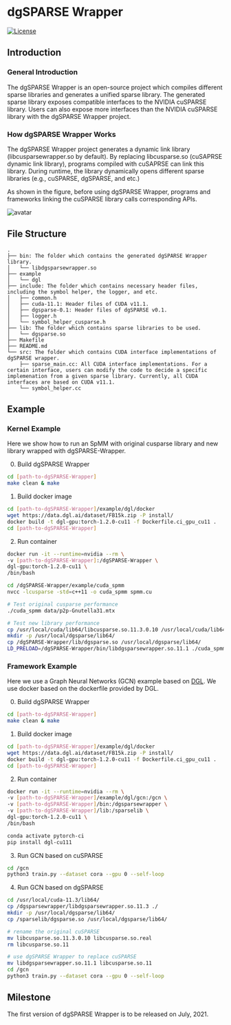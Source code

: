 # dgSPARSE Wrapper

[![License](https://img.shields.io/badge/License-Apache%202.0-blue.svg)](./LICENSE)

## Introduction

### General Introduction

The dgSPARSE Wrapper is an open-source project which compiles different sparse libraries and generates a unified sparse library. The generated sparse library exposes compatible interfaces to the NVIDIA cuSPARSE library. Users can also expose more interfaces than the NVIDIA cuSPARSE library with the dgSPARSE Wrapper project.

### How dgSPARSE Wrapper Works

The dgSPARSE Wrapper project generates a dynamic link library (libcusparsewrapper.so by default). By replacing libcusparse.so (cuSAPRSE dynamic link library), programs compiled with cuSAPRSE can link this library. During runtime, the library dynamically opens different sparse libraries (e.g., cuSPARSE, dgSPARSE, and etc.)

As shown in the figure, before using dgSPARSE Wrapper, programs and frameworks linking the cuSPARSE library calls corresponding APIs. 

![avatar](./fig/diagram.png)

## File Structure

```
.
├── bin: The folder which contains the generated dgSPARSE Wrapper library.
│   └── libdgsparsewrapper.so
├── example
│   └── dgl
├── include: The folder which contains necessary header files, including the symbol helper, the logger, and etc.
│   ├── common.h
│   ├── cuda-11.1: Header files of CUDA v11.1.
│   ├── dgsparse-0.1: Header files of dgSPARSE v0.1.
│   ├── logger.h
│   └── symbol_helper_cusparse.h
├── lib: The folder which contains sparse libraries to be used.
│   └── dgsparse.so
├── Makefile
├── README.md
└── src: The folder which contains CUDA interface implementations of dgSPARSE wrapper.
    ├── sparse_main.cc: All CUDA interface implementations. For a certain interface, users can modify the code to decide a specific implemenation from a given sparse library. Currently, all CUDA interfaces are based on CUDA v11.1.
    └── symbol_helper.cc
```

## Example

### Kernel Example
Here we show how to run an SpMM with original cusparse library and new library wrapped with dgSPARSE-Wrapper.

0. Build dgSPARSE Wrapper
```bash
cd [path-to-dgSPARSE-Wrapper]
make clean & make
```

1. Build docker image
```bash
cd [path-to-dgSPARSE-Wrapper]/example/dgl/docker
wget https://data.dgl.ai/dataset/FB15k.zip -P install/
docker build -t dgl-gpu:torch-1.2.0-cu11 -f Dockerfile.ci_gpu_cu11 .
cd [path-to-dgSPARSE-Wrapper]
```

2. Run container
```bash
docker run -it --runtime=nvidia --rm \
-v [path-to-dgSPARSE-Wrapper]:/dgSPARSE-Wrapper \
dgl-gpu:torch-1.2.0-cu11 \
/bin/bash

cd /dgSPARSE-Wrapper/example/cuda_spmm
nvcc -lcusparse -std=c++11 -o cuda_spmm spmm.cu

# Test original cusparse performance
./cuda_spmm data/p2p-Gnutella31.mtx

# Test new library performance
cp /usr/local/cuda/lib64/libcusparse.so.11.3.0.10 /usr/local/cuda/lib64/libcusparse.so.real
mkdir -p /usr/local/dgsparse/lib64/
cp /dgSPARSE-Wrapper/lib/dgsparse.so /usr/local/dgsparse/lib64/
LD_PRELOAD=/dgSPARSE-Wrapper/bin/libdgsparsewrapper.so.11.1 ./cuda_spmm data/p2p-Gnutella31.mtx

```
### Framework Example

Here we use a Graph Neural Networks (GCN) example based on [DGL](url=https://www.dgl.ai/). We use docker based on the dockerfile provided by DGL.

0. Build dgSPARSE Wrapper
```bash
cd [path-to-dgSPARSE-Wrapper]
make clean & make
```

1. Build docker image
```bash
cd [path-to-dgSPARSE-Wrapper]/example/dgl/docker
wget https://data.dgl.ai/dataset/FB15k.zip -P install/
docker build -t dgl-gpu:torch-1.2.0-cu11 -f Dockerfile.ci_gpu_cu11 .
cd [path-to-dgSPARSE-Wrapper]
```

2. Run container
```bash
docker run -it --runtime=nvidia --rm \
-v [path-to-dgSPARSE-Wrapper]/example/dgl/gcn:/gcn \
-v [path-to-dgSPARSE-Wrapper]/bin:/dgsparsewrapper \
-v [path-to-dgSPARSE-Wrapper]/lib:/sparselib \
dgl-gpu:torch-1.2.0-cu11 \
/bin/bash

conda activate pytorch-ci
pip install dgl-cu111
```

3. Run GCN based on cuSPARSE
```bash
cd /gcn
python3 train.py --dataset cora --gpu 0 --self-loop
```

4. Run GCN based on dgSPARSE
```bash
cd /usr/local/cuda-11.3/lib64/
cp /dgsparsewrapper/libdgsparsewrapper.so.11.3 ./
mkdir -p /usr/local/dgsparse/lib64/
cp /sparselib/dgsparse.so /usr/local/dgsparse/lib64/

# rename the original cuSPARSE
mv libcusparse.so.11.3.0.10 libcusparse.so.real
rm libcusparse.so.11

# use dgSPARSE Wrapper to replace cuSPARSE
mv libdgsparsewrapper.so.11.1 libcusparse.so.11 
cd /gcn
python3 train.py --dataset cora --gpu 0 --self-loop
```

## Milestone

The first version of dgSPARSE Wrapper is to be released on July, 2021.